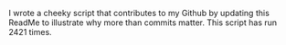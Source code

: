 I wrote a cheeky script that contributes to my Github by updating this ReadMe to illustrate why more than commits matter. This script has run 2421 times.